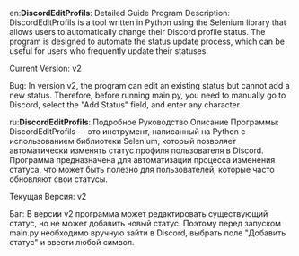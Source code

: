 en:**DiscordEditProfils**: Detailed Guide
Program Description:
DiscordEditProfils is a tool written in Python using the Selenium library that allows users to automatically change their Discord profile status. The program is designed to automate the status update process, which can be useful for users who frequently update their statuses.

Current Version: v2

Bug:
In version v2, the program can edit an existing status but cannot add a new status. Therefore, before running main.py, you need to manually go to Discord, select the "Add Status" field, and enter any character.

ru:**DiscordEditProfils**: Подробное Руководство
Описание Программы:
DiscordEditProfils — это инструмент, написанный на Python с использованием библиотеки Selenium, который позволяет автоматически изменять статус профиля пользователя в Discord. Программа предназначена для автоматизации процесса изменения статуса, что может быть полезно для пользователей, которые часто обновляют свои статусы.

Текущая Версия: v2

Баг:
В версии v2 программа может редактировать существующий статус, но не может добавить новый статус. Поэтому перед запуском main.py необходимо вручную зайти в Discord, выбрать поле "Добавить статус" и ввести любой символ.

